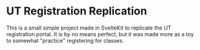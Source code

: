 # UT Registration Replication

This is a small simple project made in SvelteKit to replicate the UT registration portal. 
It is by no means perfect, but it was made more as a toy to somewhat "practice" registering for classes.
